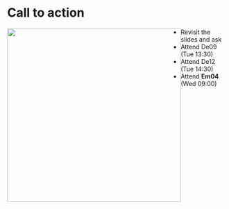 # Call to action

<img style="float: left" src="slides/slides.png" width="400" />

- Revisit the slides and ask
- Attend De09 (Tue 13:30)
- Attend De12 (Tue 14:30)
- Attend **Em04** (Wed 09:00)

